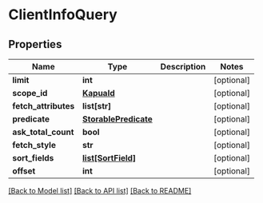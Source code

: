 # ClientInfoQuery

## Properties
Name | Type | Description | Notes
------------ | ------------- | ------------- | -------------
**limit** | **int** |  | [optional] 
**scope_id** | [**KapuaId**](KapuaId.md) |  | [optional] 
**fetch_attributes** | **list[str]** |  | [optional] 
**predicate** | [**StorablePredicate**](StorablePredicate.md) |  | [optional] 
**ask_total_count** | **bool** |  | [optional] 
**fetch_style** | **str** |  | [optional] 
**sort_fields** | [**list[SortField]**](SortField.md) |  | [optional] 
**offset** | **int** |  | [optional] 

[[Back to Model list]](../README.md#documentation-for-models) [[Back to API list]](../README.md#documentation-for-api-endpoints) [[Back to README]](../README.md)


